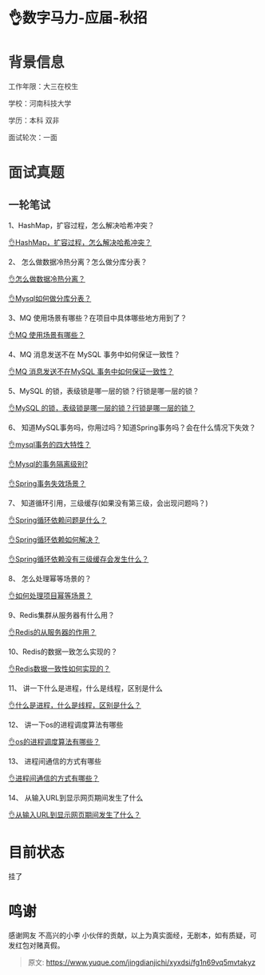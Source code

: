 # 👌数字马力-应届-秋招

# <font style="color:rgb(51, 51, 51);">背景信息</font>
<font style="color:rgb(51, 51, 51);">工作年限：大三在校生</font>

<font style="color:rgb(51, 51, 51);">学校：河南科技大学</font>

<font style="color:rgb(51, 51, 51);">学历：本科 双非</font>

<font style="color:rgb(51, 51, 51);">面试轮次：一面</font>

# <font style="color:rgb(51, 51, 51);">面试真题</font>
## <font style="color:rgb(51, 51, 51);">一轮笔试</font>
1、HashMap，扩容过程，怎么解决哈希冲突？

[👌HashMap，扩容过程，怎么解决哈希冲突？](https://www.yuque.com/jingdianjichi/xyxdsi/nduaqs2uds8td4tw)

2、 怎么做数据冷热分离？怎么做分库分表？

[👌怎么做数据冷热分离？](https://www.yuque.com/jingdianjichi/xyxdsi/ko5aofbmlem9z6zi)

[👌Mysql如何做分库分表？](https://www.yuque.com/jingdianjichi/xyxdsi/uboqasb02hlcx7mo)

3、MQ 使用场景有哪些？在项目中具体哪些地方用到了？

[👌MQ 使用场景有哪些？](https://www.yuque.com/jingdianjichi/xyxdsi/xwryds0a4r0gvpe6)

4、MQ 消息发送不在 MySQL 事务中如何保证一致性？

[👌MQ 消息发送不在MySQL 事务中如何保证一致性？](https://www.yuque.com/jingdianjichi/xyxdsi/qkf9ykgrmcxk728h)

5、MySQL 的锁，表级锁是哪一层的锁？行锁是哪一层的锁？

[👌MySQL 的锁，表级锁是哪一层的锁？行锁是哪一层的锁？](https://www.yuque.com/jingdianjichi/xyxdsi/gawg40fmx4g3pygv)

6、 知道MySQL事务吗，你用过吗？知道Spring事务吗？会在什么情况下失效？

[👌mysql事务的四大特性？](https://www.yuque.com/jingdianjichi/xyxdsi/kydkt5zebso4px4l)

[👌Mysql的事务隔离级别?](https://www.yuque.com/jingdianjichi/xyxdsi/ge31ov5wqg3cyzsm)

[👌Spring事务失效场景？](https://www.yuque.com/jingdianjichi/xyxdsi/qfgtcire6cl1ohw4)

7、 知道循环引用，三级缓存(如果没有第三级，会出现问题吗？)

[👌Spring循环依赖问题是什么？](https://www.yuque.com/jingdianjichi/xyxdsi/gqsvi1inwwllvegy)

[👌Spring循环依赖如何解决？](https://www.yuque.com/jingdianjichi/xyxdsi/kn6yqmu2ftgvmyeo)

[👌Spring循环依赖没有三级缓存会发生什么？](https://www.yuque.com/jingdianjichi/xyxdsi/orpdbcxmptoah8gh)

8、 怎么处理幂等场景的？

[👌如何处理项目幂等场景？](https://www.yuque.com/jingdianjichi/xyxdsi/gs9oae3s7rl4g6bo)

9、Redis集群从服务器有什么用？

[👌Redis的从服务器的作用？](https://www.yuque.com/jingdianjichi/xyxdsi/dpimixch4m5vpczm)

10、Redis的数据一致怎么实现的？

[👌Redis数据一致性如何实现的？](https://www.yuque.com/jingdianjichi/xyxdsi/qohb4mw1518o0p4h)

11、 讲一下什么是进程，什么是线程，区别是什么

[👌什么是进程，什么是线程，区别是什么？](https://www.yuque.com/jingdianjichi/xyxdsi/iggyh4gvphwo9wbg)

12、 讲一下os的进程调度算法有哪些

[👌os的进程调度算法有哪些？](https://www.yuque.com/jingdianjichi/xyxdsi/edrxh0e69gc9tf3n)

13、 进程间通信的方式有哪些

[👌进程间通信的方式有哪些？](https://www.yuque.com/jingdianjichi/xyxdsi/cxg4wqtopuy3pom4)

14、 从输入URL到显示网页期间发生了什么

[👌从输入URL到显示网页期间发生了什么？](https://www.yuque.com/jingdianjichi/xyxdsi/pkh6upouoymw5hi4)

# 目前状态
挂了

# 鸣谢
感谢网友 不高兴的小李 小伙伴的贡献，以上为真实面经，无剧本，如有质疑，可发红包对赌真假。



> 原文: <https://www.yuque.com/jingdianjichi/xyxdsi/fg1n69vq5mvtakyz>